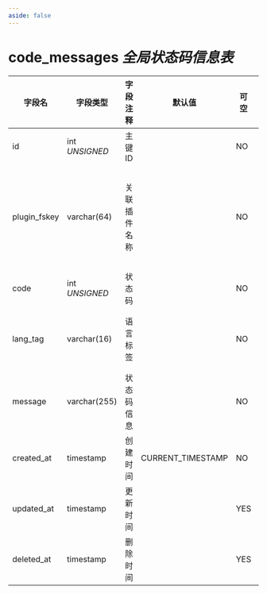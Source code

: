 ```yaml
---
aside: false
---
```


# code_messages *全局状态码信息表*

| 字段名 | 字段类型 | 字段注释 | 默认值 | 可空 | 备注 |
| --- | --- | --- | --- | --- | --- |
| id | int *UNSIGNED* | 主键 ID | | NO | 自动递增 |
| plugin_fskey | varchar(64) | 关联插件名称 |  | NO | 关联字段 [plugins->fskey](../plugins/plugins.md)<br>Fresns 代表是主程序的状态码 |
| code | int *UNSIGNED* | 状态码 |  | NO |  |
| lang_tag | varchar(16) | 语言标签 |  | NO | 参见「[多语言唯一性逻辑](../../extensions/multilingual.md)」 |
| message | varchar(255) | 状态码信息 |  | NO |  |
| created_at | timestamp | 创建时间 | CURRENT_TIMESTAMP | NO |  |
| updated_at | timestamp | 更新时间 |  | YES |  |
| deleted_at | timestamp | 删除时间 |  | YES |  |
